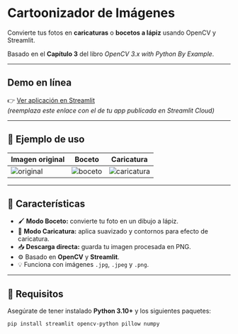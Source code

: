 # Cartoonizador de Imágenes

Convierte tus fotos en **caricaturas** o **bocetos a lápiz** usando OpenCV y Streamlit.

Basado en el **Capítulo 3** del libro *OpenCV 3.x with Python By Example*.

---

## Demo en línea
👉 [Ver aplicación en Streamlit](https://tu-enlace-de-streamlit.app)  
*(reemplaza este enlace con el de tu app publicada en Streamlit Cloud)*

---

## 📸 Ejemplo de uso

| Imagen original | Boceto | Caricatura |
|------------------|---------|-------------|
| ![original](ruta/a/tu_imagen_original.jpg) | ![boceto](ruta/a/boceto.jpg) | ![caricatura](ruta/a/carat.jpg) |

---

## 🧩 Características

- 🖌️ **Modo Boceto:** convierte tu foto en un dibujo a lápiz.  
- 🎨 **Modo Caricatura:** aplica suavizado y contornos para efecto de caricatura.  
- 📥 **Descarga directa:** guarda tu imagen procesada en PNG.  
- ⚙️ Basado en **OpenCV** y **Streamlit**.  
- 💡 Funciona con imágenes `.jpg`, `.jpeg` y `.png`.

---

## 🧰 Requisitos

Asegúrate de tener instalado **Python 3.10+** y los siguientes paquetes:

```bash
pip install streamlit opencv-python pillow numpy
